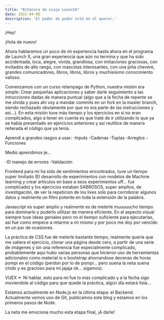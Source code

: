 ```yaml
---
title: "Bitácora de viaje LaunchX"
date: 2022-04-08
description: 'El poder de poder está en el querer.'
---
```


¡Hey!

¡Hola de nuevo!

Ahora hablaremos un poco de mi experiencia hasta ahora en el programa de Launch X, una gran experiencia que aún no termina y que ha sido accidentada, 
loca, alegre, vívida, grandiosa, con imitaciones graciosas, con invitados de alto rango, con mascotas interesantes, con una piña chevere, 
grandes comunicadores, libros, libros, libros y muchisisimo conocimiento valioso.


Comenzamos con un curso relampago de Python, nuestra misión era simple: Crear pequeñas aplicaciones y saber darle seguimiento a las intrucciones dadas 
de manera puntual (algo que a la fecha de repente se me olvida y pues ahi voy a mandar commits en un fork en la master branch, siendo rechazado 
obviamente por que no era parte de las instrucciones y así...). En esta misión tuve más tiempo y los ejercicios en si no eran complicados, algo a tener en cuenta 
es que traté de ir utilizando lo que ya se había presentado en ejercicios anteriores y así reutilice de manera reiterada el código que ya tenía.

Aprendi a grandes rasgos a usar:
-Inputs
-Cadenas
-Tuplas
-Arreglos
-Funciones

Medio aprendimos je...

-El manejo de errores
-Validación

Frontend para mi ha sido de sentimientos encontrados, tuve un tiempo super limitado (El desarrollo de experimientos con modelos de Machine learning y 
crear artículos en base a esos experimientos uff... fue complicado) y los ejercicios estaban SABROSOS, super amplios, de investigación, de ver la repeticion 
de los lives solo para corroborar algunos datos y realmente un filtro potente en toda la extensión de la palabra.

Javascript es super amplio y realmente es de meterle muuuuucho tiempo para dominarlo y poderlo utilizar de manera eficiente. En el aspecto visual siempre 
tuve ideas geniales pero no el tiempo suficiente para ejecutarlas, así fue como empece a retarme a mi mismo y por poco me doy por vencido en un par de ocasiones.

La práctica de CSS fue de meterle bastante tiempo, realmente quería que me saliera el ejercicio, clonar una página desde cero, a partir de una serie de imágenes
y sin una referencia fue especialmente complicado, probablemente aqui hubo varias personas que hicieron uso de herramientas adicionales como material io o
bootstrap ahorrandose decenas de horas pompi en el código (perdon por lo de pompi... pero suena la neta suena chido y es gracioso para mi jajaja ok... sigamos).

VUEX <- Ni hablar, esto para mi fue lo más complicado y a la fecha sigo moviendole al código para que quede la práctica, algún día estará lista...

Estamos actualmente en Node.js en la última etapa: el Backend. Actualmente vemos uso de Git, publicamos este blog y estamos en los primeros pasos de Node.

La neta me emociona mucho esta etapa final, ¡A darle!
